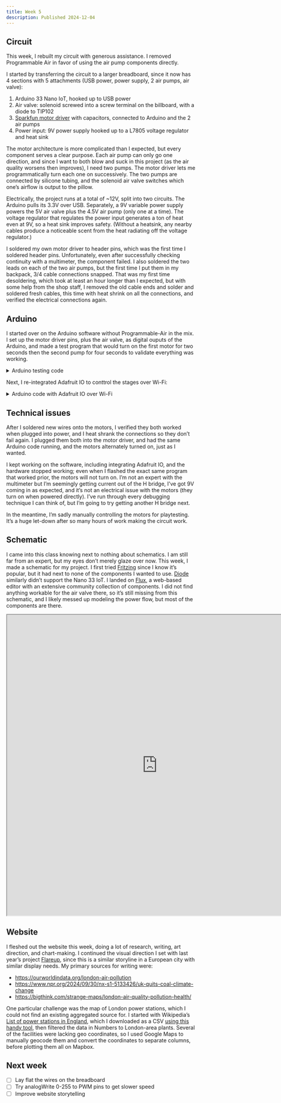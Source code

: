 ```yaml
---
title: Week 5
description: Published 2024-12-04
---
```


## Circuit

This week, I rebuilt my circuit with generous assistance. I removed Programmable Air in favor of using the air pump components directly.

I started by transferring the circuit to a larger breadboard, since it now has 4 sections with 5 attachments (USB power, power supply, 2 air pumps, air valve):

1. Arduino 33 Nano IoT, hooked up to USB power
2. Air valve: solenoid screwed into a screw terminal on the billboard, with a diode to TIP102
3. [Sparkfun motor driver](https://www.sparkfun.com/products/14451) with capacitors, connected to Arduino and the 2 air pumps
4. Power input: 9V power supply hooked up to a L7805 voltage regulator and heat sink

The motor architecture is more complicated than I expected, but every component serves a clear purpose. Each air pump can only go one direction, and since I want to both blow and suck in this project (as the air quality worsens then improves), I need two pumps. The motor driver lets me programmatically turn each one on successively. The two pumps are connected by silicone tubing, and the solenoid air valve switches which one’s airflow is output to the pillow.

Electrically, the project runs at a total of ~12V, split into two circuits. The Arduino pulls its 3.3V over USB. Separately, a 9V variable power supply powers the 5V air valve plus the 4.5V air pump (only one at a time). The voltage regulator that regulates the power input generates a ton of heat even at 9V, so a heat sink improves safety. (Without a heatsink, any nearby cables produce a noticeable scent from the heat radiating off the voltage regulator.)

I soldered my own motor driver to header pins, which was the first time I soldered header pins. Unfortunately, even after successfully checking continuity with a multimeter, the component failed. I also soldered the two leads on each of the two air pumps, but the first time I put them in my backpack, 3/4 cable connections snapped. That was my first time desoldering, which took at least an hour longer than I expected, but with some help from the shop staff, I removed the old cable ends and solder and soldered fresh cables, this time with heat shrink on all the connections, and verified the electrical connections again.

## Arduino

I started over on the Arduino software without Programmable-Air in the mix. I set up the motor driver pins, plus the air valve, as digital ouputs of the Arduino, and made a test program that would turn on the first motor for two seconds then the second pump for four seconds to validate everything was working.

<details>
<summary>Arduino testing code</summary>

```cpp
const int motor1Pin = 4;    // Motor driver 1 leg 1 (pin 4, AO1)
const int motor2Pin = 5;    // Motor driver 1 leg 2 (pin 5, AO2)
const int motor3Pin = 7;    // Motor driver 2 leg 1 (pin 7, BO1)
const int motor4Pin = 8;    // Motor driver 2 leg 2 (pin 8, BO2)
const int valvePin = 12;

void setup() {
  Serial.begin(9600);

  pinMode(motor1Pin, OUTPUT);
  pinMode(motor2Pin, OUTPUT);
  pinMode(motor3Pin, OUTPUT);
  pinMode(motor4Pin, OUTPUT);
  pinMode(pwm1Pin,   OUTPUT);
  pinMode(pwm2Pin,   OUTPUT);

  pinMode(valvePin,  OUTPUT);
}

void loop() {
  // Inflate:
  // Turn on valve, turn on motor 1, turn on motor 2
  digitalWrite(valvePin, HIGH);
  digitalWrite(motor1Pin, LOW);
  digitalWrite(motor2Pin, HIGH);
  digitalWrite(motor3Pin, LOW);
  digitalWrite(motor4Pin, LOW);
  delay(2000);

  // Deflate:
  // Turn off valve, turn off motor 1, turn on motor 2
  digitalWrite(valvePin, LOW);
  digitalWrite(motor1Pin, LOW);
  digitalWrite(motor2Pin, LOW);
  digitalWrite(motor3Pin, LOW);
  digitalWrite(motor4Pin, HIGH);
  delay(4000);
}
```

</details>

Next, I re-integrated Adafruit IO to conttrol the stages over Wi-Fi:

<details>
<summary>Arduino code with Adafruit IO over Wi-Fi</summary>

```cpp
#define IO_USERNAME ""
#define IO_KEY ""
#define WIFI_SSID "sandbox370"
#define WIFI_PASS "+s0a+s03!2gether?"
#define ARDUINO_SAMD_MKR1010

#include "AdafruitIO_WiFi.h"
AdafruitIO_WiFi io(IO_USERNAME, IO_KEY, WIFI_SSID, WIFI_PASS);

AdafruitIO_Feed *relay = io.feed("airquality");

const int motor1Pin = 4; // Motor driver 1 leg 1 (pin 4, AIN1)
const int motor2Pin = 5; // Motor driver 1 leg 2 (pin 5, AIN2)
const int motor3Pin = 7; // Motor driver 2 leg 1 (pin 7, AIN1)
const int motor4Pin = 8; // Motor driver 2 leg 2 (pin 8, AIN2)
const int valvePin = 12;

int stage = 0;

void setup() {
  Serial.begin(9600);

  pinMode(motor1Pin, OUTPUT);
  pinMode(motor2Pin, OUTPUT);
  pinMode(motor3Pin, OUTPUT);
  pinMode(motor4Pin, OUTPUT);
  pinMode(valvePin, OUTPUT);

  Serial.print("Connecting to Adafruit IO");

  // connect to io.adafruit.com
  io.connect();
  relay->onMessage(handleMessage);

  // wait for a connection
  while (io.status() < AIO_CONNECTED) {
    digitalWrite(LED_BUILTIN, HIGH); // turn the LED on
    delay(500); // wait a second
    digitalWrite(LED_BUILTIN, LOW); // turn the LED off
    delay(500);
  }

  // we are connected
  Serial.println();
  Serial.println(io.statusText());
  relay->get();
}

void handleMessage(AdafruitIO_Data *data) {
  Serial.print("feed received new data <- ");
  Serial.println(data->toChar());
  stage = data->toInt();
}

void loop() {
  Serial.println(stage);
  io.run();

  if (stage == 1) {
    Serial.println("Stage 1 running");
    // Inflate:
    // Turn on valve, turn on motor 1, turn on motor 2
    digitalWrite(motor1Pin, LOW);
    digitalWrite(motor2Pin, HIGH);
    digitalWrite(motor3Pin, LOW);
    digitalWrite(motor4Pin, LOW);

    digitalWrite(valvePin, HIGH);
    // digitalWrite(pwm1Pin, LOW);
    // digitalWrite(pwm2Pin, HIGH);
    delay(2000); // 10 seconds
  }
  if (stage == 2) {
    Serial.println("Stage 2 running");
    // Deflate:
    // Turn off valve, turn off motor 1, turn on motor 2
    digitalWrite(valvePin, LOW);
    digitalWrite(motor1Pin, LOW);
    digitalWrite(motor2Pin, LOW);
    digitalWrite(motor3Pin, LOW);
    digitalWrite(motor4Pin, HIGH);
    delay(4000);
  }
}
```

</details>

## Technical issues

After I soldered new wires onto the motors, I verified they both worked when plugged into power, and I heat shrank the connections so they don’t fail again. I plugged them both into the motor driver, and had the same Arduino code running, and the motors alternately turned on, just as I wanted.

I kept working on the software, including integrating Adafruit IO, and the hardware stopped working; even when I flashed the exact same program that worked prior, the motors will not turn on. I’m not an expert with the multimeter but I’m seemingly getting current out of the H bridge, I’ve got 9V coming in as expected, and it’s not an electrical issue with the motors (they turn on when powered directly). I’ve run through every debugging technique I can think of, but I’m going to try getting another H bridge next.

In the meantime, I’m sadly manually controlling the motors for playtesting. It’s a huge let-down after so many hours of work making the circuit work.

## Schematic

I came into this class knowing next to nothing about schematics. I am still far from an expert, but my eyes don’t merely glaze over now. This week, I made a schematic for my project. I first tried [Fritzing](https://fritzing.org/) since I know it’s popular, but it had next to none of the components I wanted to use. [Diode](https://www.withdiode.com/) similarly didn’t support the Nano 33 IoT. I landed on [Flux](https://flux.ai), a web-based editor with an extensive community collection of components. I did not find anything workable for the air valve there, so it’s still missing from this schematic, and I likely messed up modeling the power flow, but most of the components are there.

<iframe height="800" width="800" allowfullscreen src="https://www.flux.ai/lachlanjcnyu/london-smog?embed=1&editor=schematic" style="aspect-ratio: 1 / 1"></iframe>

## Website

I fleshed out the website this week, doing a lot of research, writing, art direction, and chart-making. I continued the visual direction I set with last year’s project [Flareup](https://flareup.vercel.app), since this is a similar storyline in a European city with similar display needs. My primary sources for writing were:

- https://ourworldindata.org/london-air-pollution
- https://www.npr.org/2024/09/30/nx-s1-5133426/uk-quits-coal-climate-change
- https://bigthink.com/strange-maps/london-air-quality-pollution-health/

One particular challenge was the map of London power stations, which I could not find an existing aggregated source for. I started with Wikipedia’s [List of power stations in England](https://en.wikipedia.org/wiki/List_of_power_stations_in_England#Thermal), which I downloaded as a CSV [using this handy tool](https://wikitable2csv.ggor.de/), then filtered the data in Numbers to London-area plants. Several of the facilities were lacking geo coordinates, so I used Google Maps to manually geocode them and convert the coordinates to separate columns, before plotting them all on Mapbox.

## Next week

- [ ] Lay flat the wires on the breadboard
- [ ] Try analogWrite 0-255 to PWM pins to get slower speed
- [ ] Improve website storytelling
